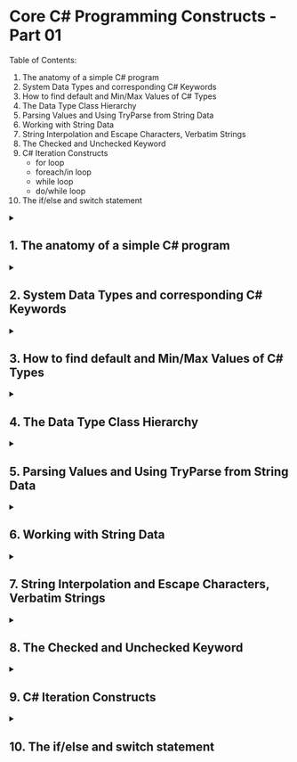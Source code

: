 # Core C# Programming Constructs - Part 01
Table of Contents:
1. The anatomy of a simple C# program
2. System Data Types and corresponding C# Keywords
3. How to find default and Min/Max Values of C# Types
4. The Data Type Class Hierarchy
5. Parsing Values and Using TryParse from String Data
6. Working with String Data
7. String Interpolation and Escape Characters, Verbatim Strings
8. The Checked and Unchecked Keyword
9. C# Iteration Constructs
   - for loop
   - foreach/in loop
   - while loop
   - do/while loop
10. The if/else and switch statement

<details>
<summary>

## 1. The anatomy of a simple C# program
</summary>
<p>
C# demands that all program logic be contained within a type definition. (type is a general term referring to a member of the set, class, interface, structure, enumeration, delegate).

Unlike many other languages, in C#, it is not possible to craete global functions or global points of data. Rather, all data members and all methods must be contained within a type definition.

<quote>**Note:** C# is a case-sensitive programming language. Therefore, Main is not the same as main, and Readline is not the same as Readline.

Be aware that all C# keywords are lowercase, e.g., public, lock, class, dynamic while namespaces, types and member names begin (by convention) with initial Capital latter and have capitalized the first letter of any embedded words, e.g., Console.WriteLine, System.Windows, MessageBox, System.Data.SqlClient.
</quote>

<quote>**Sample C# Method**

```csharp
class Program
{
    static void Main(string[] args)
    {
        //Comment
        Console.WriteLine($"This is my first line of code");
        Console.ReadLine();
    }
}
```
</p>
</details>

<details>
<summary>

## 2. System Data Types and corresponding C# Keywords
</summary>
<p>

| C# Shorthand | CLS Compliant | System Type | Range | Meaning in Life |
| -- | -- | -- | -- | -- |
| bool | Yes | Boolean | true or false | Represents truth or falsity |
| sbyte | No | SByte | -128 to 127 | Signed 8-bit number |
| byte | Yes | Byte | 0 to 255 | Unsigned 8-bit number | 
| short | Yes | Int16 | -35768 to 32767 | Signed 16-bit number |
| ushort | No | UInt16 | 0 to 65535 | Unsigned 16-bit number |
| int | Yes | Int32 | -2.147.483.648 to 2.147.483.647 | Signed 32-bit number |
| uint | No | UInt32 | 0 to 4.294.967.295 | Unsigned 32-bit number |
| long | Yes | Int64 | -9.223.372.036.854.755.808 to 9.223.372.036.854.755.807 | Signed 64-bit number |
| ulong | No | UInt64 | 0 to 18.446.744.073.709.551.615 | Unsigned 64-bit number |
| char | Yes | Char | U+0000 to U+ffff | Single 16-bit Unicode character |
| float | Yes | Single | -3.4 10<sup>38</sup> to 3.4 10<sup>38</sup> | 32-bit floating-point number |
| double | Yes | Double | +/- 5.0 10<sup>-324</sup> to +/-1.7 10<sup>308</sup> | 64-bit floating-point number |
| decimal | Yes | Decimal | (-7.9 x 10<sup>28</sup> to 7.9 x 10<sup>28</sup>/10<sup>0 to 28</sup> | 128-bit signed number)
| string | Yes | String | Limited by system memory | Represents a set of Unicode characters |
| object | Yes | Object | Can store any data type in an object variable | The base class of all types in .Net universe
</p>    
</details>

<details>
<summary>

## 3. How to find default and Min/Max Values of C# Types
</summary>
<p>

```csharp
//Min & Max Value of Numeric Types:

Console.WriteLine($"sbyte, Min: {sbyte.MinValue}, Max: {sbyte.MaxValue}");
Console.WriteLine($"byte, Min: {byte.MinValue}, Max: {byte.MaxValue}");
Console.WriteLine($"short, Min: {short.MinValue}, Max: {short.MaxValue}");
Console.WriteLine($"ushort, Min: {ushort.MinValue}, Max: {ushort.MaxValue}");
Console.WriteLine($"int, Min: {int.MinValue}, Max: {int.MaxValue}");
Console.WriteLine($"uint, Min: {int.MinValue}, Max: {int.MaxValue}");
Console.WriteLine($"long, Min: {long.MinValue}, Max: {long.MaxValue}");
Console.WriteLine($"ulong, Min: {ulong.MinValue}, Max: {ulong.MaxValue}");
Console.WriteLine($"float, Min: {float.MinValue}, Max: {float.MaxValue}");
Console.WriteLine($"double, Min: {double.MinValue}, Max: {double.MaxValue}");
Console.WriteLine($"decimal, Min: {decimal.MinValue}, Max: {decimal.MaxValue}");
Console.WriteLine($"double: Negative Infinity: {double.NegativeInfinity}, Positive Infinity: {double.PositiveInfinity}");
```

The following table shows the default values of C# types:

| Type | Default Value |
| -- | -- |
| Any reference type  | null |
| Any  | built-in integral numeric type	0 (zero) |
| Any  | built-in floating-point numeric type	0 (zero) |
| bool | false |
| char  | '\0' (U+0000) |
| enum | value produced by the expression (E)0, where E is the enum identifier. |
| struct | The value produced by setting all value-type fields to their default values and all reference-type fields to null. |
| Any nullable value type | An instance for which the HasValue property is false and the Value property is undefined. That default value is also known as the null value of a nullable value type. |


```csharp
int x = default;
Console.WriteLine($"Default value of x: {x}"); // 0
```

**Note:** 
1. Be aware that it is a compiler error to make use of a local variable before assigning an initial value. It is good practice to assign an initial value to your local data points at the time of declaration.
2. Since 7.1, the default literal assigns a variable the default value for its data type. This works for standard data types as well as custom classes and generic types.
3. All intrinsic data types support what is known as a default constructor. This feature allows you to create a variable using the new keyword, which automatically sets the variable to its default value;
    - bool variables are set to false
    - Numeric data is set to 0/0.0
    - char variables are set to single empty character
    - BigInteger variables are set to 0
    - DateTime variables are set to 1/1/0001 12:00:00 AM
    - Object references (including strings) are set to null
</p>    
</details>

<details>
<summary>

## 4. The Data Type Class Hierarchy
</summary>
<p>

**Notes:**
- Each type ultimately derives from System.Object which defines a set of methods (e.g., ToString(), Equals(), GetHashCode()) common to all types in the .Net Core base class libraries.
- Many numerical data types derives from a class named System.ValueTypes.
- ValueTypes are automatically allocated on the Stack.
- Types that do not have System.ValueType in their inheritance chain (such as System.Type, System.String, System.Array, System.Exception and System.Delegate) are not allocated on the stack but on the garbage-collected heap.

```mermaid
classDiagram
class UInt16
class UInt32
class UInt64
class Void
class DateTime
class Guid
class TimeSpan
class Single
class Boolean
class Byte
class Char
class Decimal
class Double
class Int16
class Int32
class Int64
class SByte
class Value_Type
class Type
class String
class Array
class Exception
class Delegate
class MulticastDelegate
class Object
Value_Type<|--UInt16
Value_Type<|--UInt32
Value_Type<|--UInt64
Value_Type<|--Void
Value_Type<|--DateTime
Value_Type<|--Guid
Value_Type<|--TimeSpan
Value_Type<|--Single
Value_Type<|--Boolean
Value_Type<|--Byte
Value_Type<|--Char
Value_Type<|--Decimal
Value_Type<|--Double
Value_Type<|--Int16
Value_Type<|--Int32
Value_Type<|--Int64
Value_Type<|--SByte
Object<|--Value_Type
Object<|--Type
Object<|--String
Object<|--Array
Object<|--Exception
Object<|--Delegate
Delegate<|--MulticastDelegate
```
</p>
</details>

<details>
<summary>

## 5. Parsing Values and Using TryParse from String Data
</summary>
<p>
- The .Net Core data types provide the ability to generate a variable of their underlying type given a textual equivalent by parsing.

```csharp
string vInt = "1055";
string vBool = "false";
string vDouble = "99,456498";

Console.WriteLine($"Value in int: {int.Parse(vInt)}");
Console.WriteLine($"Value in bool: {bool.Parse(vBool)}");
Console.WriteLine($"Value in double: {double.Parse(vDouble)}");
```

- One issue with the preceding code is that an exception will be thrown if the string cannot be cleanly converted to the correct data type. 

For example:
```csharp
bool b = bool.Parse("Hello");
```

The TryParse() statement takes an out parameter and returns bool if the parsing is successful. 

For Example:
```csharp
if (bool.TryParse("Hello", out bool b))
    Console.WriteLine($"Value of b: {b}");
else
    Console.WriteLine("Hello cannot be converted to boolean");
```
</p>
</details>


<details>
<summary>

## 6. Working with String Data
</summary>
<p>

System.String provides a number of method you would expect from such a utility class, including methods that return the length of the character data.

| String Member | Meaning in Life |
| -- | -- |
| Length | This property returns the length of the current string.|
| Compare | This static method compares two strings.|
| Contains | This method determines whether a string contains a specific substring.|
| Equals | The method tests whether two string objects contain identical character data|
| Format | This static method formats a string using other primitives.|
| Insert | This method inserts a string within a given string.|
| PadLeft / PadRight| This methods are used to pad a string with some characters.|
| Remove / Replace | These methods are used to receive a copy of a string with modifications.|
| Split | The method returns a String Array containing the substrings in this instance that are delimited by elements of a specified char array or string array.|
| Trim | The method removes all occurrences of a set of specified characters from the beginning and end of the current string.|
| ToUpper / ToLower |  These methods create a copy of the current string in uppercase or lowercase format, respectively.|

Examples:
```csharp
string vString = "One of the most important days of the century.";
string vString2 = "One of the most important days of the century";

//Length

//46
Console.WriteLine($"Length of the string is: {vString.Length}");
//1 - > Not Identical, vString is longer than vString2.
Console.WriteLine($"Comparison of vString and vString2: {string.Compare(vString, vString2)}");
//-1 - > Not Identical, vString2 is shorted than vString. 
Console.WriteLine($"Comparison of vString2 and vString: {string.Compare(vString2, vString)}");
//0 - > Identical
Console.WriteLine($"Comparison of vstring and vString: {string.Compare(vString, vString)}"); 
//1 - > Not Identical, vString is longer than vString2.
Console.WriteLine($"Comparison of vString and vString2: {vString.CompareTo(vString2)}"); 
```
</p>
</summary>
</details>

<details>
<summary>

## 7. String Interpolation and Escape Characters, Verbatim Strings
</summary>
<p>

| Character | Meaning in Life |
| -- | -- |
| \' | Inserts a single quote into a string literal |
| \" | Inserts a double quote into a string literal |
| \\ | Inserts a backslash into a string literal. This can be quite helpful when defining file or network paths. |
| \a | Triggers a system alert |
| \n | Inserts a new line |
| \r | Inserts a carriage return |
| \t | Inserts a horizontal tab into the string literal |

## String Interpolation

1. String.Format can be used for String Interpolation.

Example: 
```csharp
int age = 4;
string name = "Seha";
string greeting = string.Format("Hello {0} you are {1} years old.", name, age);
```

2. $ sign can be used for String Interpolation.

Example:
```csharp
int age = 4;
string name = "Seha";
string greeting = $"Hello {name} you are {age} year old.";
```

## Verbatim Strings

When you prefix a string literal with the @ symbol, you have created what is termed a **verbatim string**. 

Using verbatim strings, you disable the processing of a literal's escape characters and print out a string as is. This can be most useful when working with strings representing directory and network paths.

Example: 
```csharp
Console.WriteLine(@"C:\MyApp\Seha\Executable.exe");
string myLongString = @"This is a very 
    very long
        string that I can give you an example of.";

Console.WriteLine(myLongString);
```

Verbatim string can also be interpolated string, by specifying both the interpolation operator ($) and the verbatim operator (@).

Example: 
```csharp
string interp = "interpolation";
string myLongString2 = $@"This is a very 
    very 
        long string with {interp}";
```

## Strings and Equality
The C# equality operators by default perform a case-sensitive, culture-sensitive, character-by-character equality test on string objects.

One of the interesting aspects of System.String is that after you assign object with its initial value, the character data cannot be changed. You are always reassigning strings to new values and because the System.String type defines a number of method that appear to modify the character data in one way or another.

```csharp
Console.WriteLine("=> String equality");
string s1 = "Hello!";
string s2 = "Yo!";

Console.WriteLine($"s1 = {s1}");
Console.WriteLine($"s2 = {s2}");
Console.WriteLine();

//False
Console.WriteLine($"s1 == s2, {s1 == s2}");
//True
Console.WriteLine($"s1 == s1, {s1 == s1}");
//True
Console.WriteLine($"s1 == Hello!: {s1 == "Hello!"}");
//False
Console.WriteLine($"s1 == hello!: {s1 == "hello!"}");
//False
Console.WriteLine($"s1.Equals(s2): {s1.Equals(s2)}");
//False
Console.WriteLine($"Yo.Equals(s2): {"Yo".Equals(s2)}");
//True
Console.WriteLine($"s1.Equals(s1): {s1.Equals(s1)}");
```
</p>
</details>

<details>
<summary>

## 8. The Checked and Unchecked Keyword
</summary>
<p>

The **checked** and **unchecked** statements specify the overflow-checking context for integral-type arithmetic operations and conversions. 

Example - 1:
In the case of addition it wraps from the maximum value to the minimum value. The following example shows both the same operation in both a checked and unchecked context.
```csharp
uint a = uint.MaxValue;

unchecked
{
    Console.WriteLine(a + 1);  // output: 0
}

try
{
    checked
    {
        Console.WriteLine(a + 1);
    }
}
catch (OverflowException e)
{
    Console.WriteLine(e.Message);  // output: Arithmetic operation resulted in an overflow.
}
```

Example -2:
To specify the overflow-checking context for an expression, you can also use the checked and unchecked operators, as the following example shows.

```csharp
double a = double.MaxValue;

int b = unchecked((int)a);
Console.WriteLine(b);  // output: -2147483648

try
{
    b = checked((int)a);
}
catch (OverflowException e)
{
    Console.WriteLine(e.Message);  // output: Arithmetic operation resulted in an overflow.
}
```
</p>
</details>

<details>
<summary>

## 9. C# Iteration Constructs
</summary>
<p>

## The for Loop
A basic for loop

```csharp
for (int i = 0; i<10;i++)
{
    Console.WriteLine($"Current iterator index is: {i}");
}
```

## The foreach Loop
The C# foreach keyword allows you to iterate over all items in a container without the need to test for an upper limit.

```csharp
string[] carTypes = {"Ford", "Tesla", "Honda"};

foreach(string car in carTypes)
{
    Console.WriteLine($"Current Car is: {car}");
}
```

## The while and do/while Looping Constructs

```csharp
string userIsDone = "";

while (userIsDone != "Yes")
{
    Console.WriteLine("Please yes to cancel while loop (Yes/No)");
    userIsDone = Console.ReadLine();
}
```
</p>
</details>

<details>
<summary>

## 10. The if/else and switch statement
</summary>
<p>

- ## Basic if/else statement
Basic Syntax:

```csharp
if (condition) //true
{

}
else //false
{

}
```
## Equality and Relational Operators

| C# Equality/Relational Operator | Example Usage | Meaning of Life |
| -- |-- | -- |
| == | if (age == 30) | Returns true only if each expression is the same |
| != | if (age != 30) | Returns true only if each expression is different |
| <  | if (age < 30)  | Returns true if age is less than 30 |
| >  | if (age > 30)  | Returns true if age is greater than 30 |
| <= | if (age <= 30) | Returns true if age is less or equal to 30. |
| >= | if (age >= 30) | Returns true if age is greater or equal to 30. |

- ## if/else with Pattern Matching (7.0)

- ## Conditional Operator (7.2)

Syntax: condition ? first_expression : second_expression;

Example:
```csharp
int age = 30;

```
**Notes:** 
- Both types of first and second expression must be the same.
- The conditional operator can be used only in assigment statements.
- The conditional operator can be used to return a reference to the result of the condition:

Example:
```csharp
var smallArray = new int[] {1,2,3,4,5};
var largeArray = new int[] {10,20,30,40,50};

int index = 7;
ref int refValue = ref ((index<5) ? ref smallArray[index] : ref largeArray[index-t]);
```

- ## Logical Operators

| Operator | Example | Meaning in Life |
| -- | -- | -- |
| && | if (age == 30 && name == "Fred) | AND operator. Returns true if all expressions are true | 
| \|\| | if (age == 30 \|\| name == "Fred") | OR operator. Returns true if one of the expression is true |
| ! | if (!myBool) | NOT operator. Return true if false, or false if true.

- ## The switch Statement

Example - 1:

```csharp

Console.WriteLine("1 for C#, 2 for VB.NET");
var input = Console.ReadLine();

var bInt = int.TryParse(input, out rInt);

if (bInt)
{
    switch (rInt)
    {
        case 1:
            Console.WriteLine($"C# has been selected");
            break;
        case 2:
            Console.WriteLine($"VB.NET has been selected");
            break;
        default:
            Console.WriteLine($"Nothing familiar has been selected");
            break;
    }
}
else
    Console.WriteLine($"Unable to parse value: {input}");

```

Example 2:
```csharp
Console.Write("Enter your favorite day of the week");
DayOfWeek favDay;

try
{
    favDay = (DayOfWeek) Enum.Parse(typeof(DayOfWeek), Console.ReadLine());
    switch (favDay)
    {
        case DayOfWeek.Sunday:
            Console.WriteLine("Sunday");
            break;
        case DayOfWeek.Monday:
            Console.WriteLine("Monday");
            break;
        case DayOfWeek.Tuesday:
            Console.WriteLine("Tuesday");
            break;
        case DayOfWeek.Wednesday:
            Console.WriteLine("Wednesday");
            break;
        case DayOfWeek.Thursday:
            Console.WriteLine("Thursday");
            break;
        case DayOfWeek.Friday:
            Console.WriteLine("Friday");
            break;
        case DayOfWeek.Saturday:
            Console.WriteLine("Saturday");
    }
}
catch (Exception ex)
{
    Console.WriteLine("Bad input");
}
```

- ## Switch Statement Pattern Matching (7.0)

Example - 1:
```csharp
Console.WriteLine("1 [Integer(5)], 2 [String(\"Hi\")], 3 [Decimal(2.5)]");
Console.WriteLine("Please choose an option");
string userChoice = Console.ReadLine();
object choice ;

switch (userChoice)
{
    case "1":
        choice = 5;
        break;
    case "2"
        choice = "Hi";
        break;
    case "3":
        choice = 2.5;
        break;
    default:
        choice = 5;
        break;
}

switch (choice)
{
    case int i:
        Console.WriteLine("Integer");
        break;
    case string s:
        Console.WriteLine("String");
        break;
    case decimal d:
        Console.WriteLine("Decimal");
        break;
    default:
        Console.WriteLine("Something else");
        break;
}
```

Example - 2:
```csharp
Console.WriteLine("1 for C#, 2 for VB");
Console.WriteLine("Please pick your langauge preference");
object langChoice = Console.ReadLine();
var choice = int.TryParse(langChoice.ToString(), out outLangChoice) ? outLangChoice: langChoice;

switch (choice)
{
    case int i when i == 1:
        Console.WriteLine($"C# has been selected");
        break;
    case int i when i = 2:
        Console.WriteLine($"VB has been selected");
    case string s when s.Equals("C#", StringComparison.OrdinalIgnoreCase);
        Console.WriteLine($"C# - 2 has been selected");
        break;
    default:
        Console.WriteLine("Unknown selection");
        break;
}
```
- ## 3 Switch Expression (8.0)

New in C#8 are switch expressions, allowing the assignment of a variable in concise statement.

Example - 1:
```csharp
switch (colorBand)
{
    case "Red":
        return "FF0000";
    case "Orange":
        return "FF7F00";
    default:
        return "FFFFFF";
}
```

This switch statement can be simplified with the following code block;
```csharp
var x = return switch (colorBand)
{
    "Red" => "FF0000",
    "Orange" => "FF7F00",
    _ => "FFFFFF"
};

```
Example - 2:
```csharp
Console.WriteLine($"Please enter weekday literal");
Console.WriteLine($"Day is : {GetDayEnum(Console.ReadLine())}");

static string GetDayEnum(string currentDay)
{
    bool bdayOfWeek = Enum.TryParse(typeof(DayOfWeek), currentDay, true, out object rDayOfWeek);

    if (bdayOfWeek)
    {
        return (DayOfWeek) rDayOfWeek switch
        {
            DayOfWeek.Monday => "Monday",
            DayOfWeek.Tuesday => "Tuesday",
            DayOfWeek.Wednesday => "Wednesday",
            DayOfWeek.Thursday => "Thursday",
            DayOfWeek.Friday => "Friday",
            DayOfWeek.Saturday => "Saturday",
            DayOfWeek.Sunday => "Sunday"
        };
    }
    else
        return "";
}
```
Example - 3 (Complex)
```csharp
static string RockPaperScissors(string first, string second)
{
    return (first, second) switch {
        ("rock", "paper") => "Paper wins",
        ("rock", "scissors") => "Rock wins",
        ("paper", "scissors") => "Scissors wins",
        ("paper", "rock") => "Paper wins",
        ("scissors", "rock") => "Rock wins",
        ("scissors", "paper") => "Scissors wins"
        (_, _) => "Tie"
    };
}
```
</p>
</details>